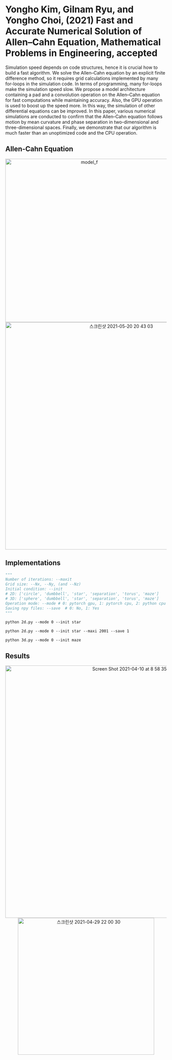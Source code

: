 # Yongho Kim, Gilnam Ryu, and  Yongho Choi, (2021) Fast and Accurate Numerical Solution of Allen–Cahn Equation, Mathematical Problems in Engineering, accepted
Simulation speed depends on code structures, hence it is crucial how to build a fast algorithm. We solve the Allen–Cahn equation by an explicit finite difference method, so it requires grid calculations implemented by many for-loops in the simulation code. In terms of programming, many for-loops make the simulation speed slow. We propose a model architecture containing a pad and a convolution operation on the Allen–Cahn equation for fast computations while maintaining accuracy. Also, the GPU operation is used to boost up the speed more. In this way, the simulation of other differential equations can be improved. In this paper, various numerical simulations are conducted to confirm that the Allen–Cahn equation follows motion by mean curvature and phase separation in two-dimensional and three-dimensional spaces. Finally, we demonstrate that our algorithm is much faster than an unoptimized code and the CPU operation.


## Allen-Cahn Equation
<p align="center">
<img width="509" alt="model_f" src="https://user-images.githubusercontent.com/52735725/119031362-4e5a0280-b9ab-11eb-8576-07262c00eb3d.png">
  <img width="708" alt="스크린샷 2021-05-20 20 43 03" src="https://user-images.githubusercontent.com/52735725/119032019-038cba80-b9ac-11eb-9c79-c94fb79ec825.png">

</p>



## Implementations

```python
"""
Number of iterations: --maxit
Grid size: --Nx, --Ny, (and --Nz)
Initial condition: --init 
# 2D: ['circle', 'dumbbell', 'star', 'separation', 'torus', 'maze'] 
# 3D: ['sphere', 'dumbbell', 'star', 'separation', 'torus', 'maze']
Operation mode: --mode # 0: pytorch gpu, 1: pytorch cpu, 2: python cpu
Saving npy files: --save  # 0: No, 1: Yes
"""
```
```
python 2d.py --mode 0 --init star
```
```
python 2d.py --mode 0 --init star --maxi 2001 --save 1
```
```
python 3d.py --mode 0 --init maze
```

## Results
<p align="center">
<img width="786" alt="Screen Shot 2021-04-10 at 8 58 35 AM" src="https://user-images.githubusercontent.com/52735725/119032113-199a7b00-b9ac-11eb-8b9d-b49b00c6bde9.png">
  <img width="426" alt="스크린샷 2021-04-29 22 00 30" src="https://user-images.githubusercontent.com/52735725/119032166-2ae38780-b9ac-11eb-9e0c-096ee1f467f2.png">

</p>
